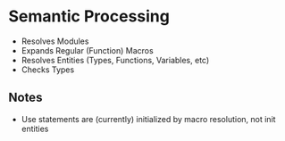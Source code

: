 # Semantic Processing

- Resolves Modules
- Expands Regular (Function) Macros
- Resolves Entities (Types, Functions, Variables, etc)
- Checks Types

## Notes

- Use statements are (currently) initialized by macro resolution, not init entities
